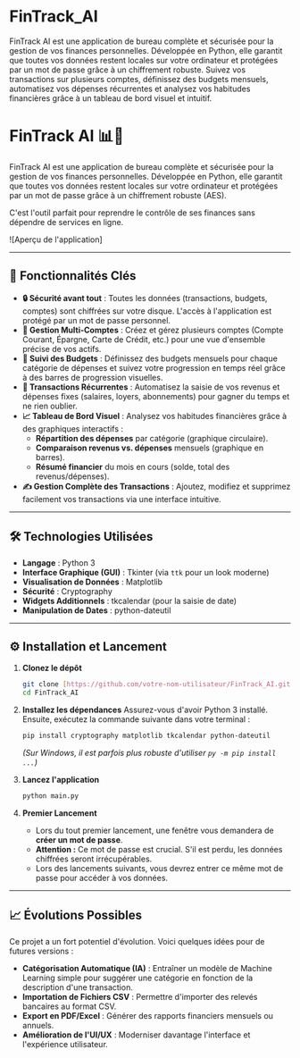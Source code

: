 # FinTrack_AI
FinTrack AI est une application de bureau complète et sécurisée pour la gestion de vos finances personnelles. Développée en Python, elle garantit que toutes vos données restent locales sur votre ordinateur et protégées par un mot de passe grâce à un chiffrement robuste.  Suivez vos transactions sur plusieurs comptes, définissez des budgets mensuels, automatisez vos dépenses récurrentes et analysez vos habitudes financières grâce à un tableau de bord visuel et intuitif.

# FinTrack AI 📊🔐

FinTrack AI est une application de bureau complète et sécurisée pour la gestion de vos finances personnelles. Développée en Python, elle garantit que toutes vos données restent locales sur votre ordinateur et protégées par un mot de passe grâce à un chiffrement robuste (AES).

C'est l'outil parfait pour reprendre le contrôle de ses finances sans dépendre de services en ligne.

![Aperçu de l'application]

---

## 🚀 Fonctionnalités Clés

* **🔒 Sécurité avant tout** : Toutes les données (transactions, budgets, comptes) sont chiffrées sur votre disque. L'accès à l'application est protégé par un mot de passe personnel.
* **💼 Gestion Multi-Comptes** : Créez et gérez plusieurs comptes (Compte Courant, Épargne, Carte de Crédit, etc.) pour une vue d'ensemble précise de vos actifs.
* **🎯 Suivi des Budgets** : Définissez des budgets mensuels pour chaque catégorie de dépenses et suivez votre progression en temps réel grâce à des barres de progression visuelles.
* **🔄 Transactions Récurrentes** : Automatisez la saisie de vos revenus et dépenses fixes (salaires, loyers, abonnements) pour gagner du temps et ne rien oublier.
* **📈 Tableau de Bord Visuel** : Analysez vos habitudes financières grâce à des graphiques interactifs :
    * **Répartition des dépenses** par catégorie (graphique circulaire).
    * **Comparaison revenus vs. dépenses** mensuels (graphique en barres).
    * **Résumé financier** du mois en cours (solde, total des revenus/dépenses).
* **✍️ Gestion Complète des Transactions** : Ajoutez, modifiez et supprimez facilement vos transactions via une interface intuitive.

---

## 🛠️ Technologies Utilisées

* **Langage** : Python 3
* **Interface Graphique (GUI)** : Tkinter (via `ttk` pour un look moderne)
* **Visualisation de Données** : Matplotlib
* **Sécurité** : Cryptography
* **Widgets Additionnels** : tkcalendar (pour la saisie de date)
* **Manipulation de Dates** : python-dateutil

---

## ⚙️ Installation et Lancement

1.  **Clonez le dépôt**
    ```bash
    git clone [https://github.com/votre-nom-utilisateur/FinTrack_AI.git](https://github.com/votre-nom-utilisateur/FinTrack_AI.git)
    cd FinTrack_AI
    ```

2.  **Installez les dépendances**
    Assurez-vous d'avoir Python 3 installé. Ensuite, exécutez la commande suivante dans votre terminal :
    ```bash
    pip install cryptography matplotlib tkcalendar python-dateutil
    ```
    *(Sur Windows, il est parfois plus robuste d'utiliser `py -m pip install ...`)*

3.  **Lancez l'application**
    ```bash
    python main.py
    ```

4.  **Premier Lancement**
    * Lors du tout premier lancement, une fenêtre vous demandera de **créer un mot de passe**.
    * **Attention :** Ce mot de passe est crucial. S'il est perdu, les données chiffrées seront irrécupérables.
    * Lors des lancements suivants, vous devrez entrer ce même mot de passe pour accéder à vos données.

---

## 📈 Évolutions Possibles

Ce projet a un fort potentiel d'évolution. Voici quelques idées pour de futures versions :

* **Catégorisation Automatique (IA)** : Entraîner un modèle de Machine Learning simple pour suggérer une catégorie en fonction de la description d'une transaction.
* **Importation de Fichiers CSV** : Permettre d'importer des relevés bancaires au format CSV.
* **Export en PDF/Excel** : Générer des rapports financiers mensuels ou annuels.
* **Amélioration de l'UI/UX** : Moderniser davantage l'interface et l'expérience utilisateur.